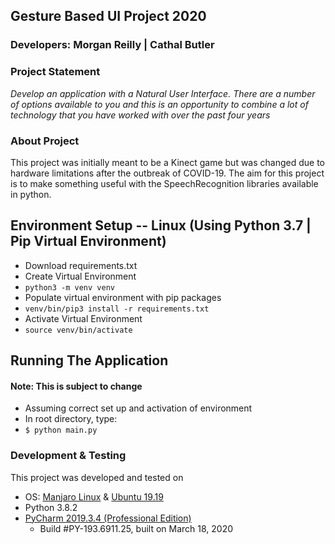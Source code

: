 ## Gesture Based UI Project  2020

### Developers: Morgan Reilly | Cathal Butler

### Project Statement
*Develop an application with a Natural User Interface. There are a number of options available to
you and this is an opportunity to combine a lot of technology that you have worked with over the
past four years*

### About Project
This project was initially meant to be a Kinect game but was changed due to hardware limitations after the outbreak of COVID-19.
The aim for this project is to make something useful with the SpeechRecognition libraries available in python.

## Environment Setup -- Linux (Using Python 3.7 | Pip Virtual Environment)
* Download requirements.txt
* Create Virtual Environment
* `python3 -m venv venv`
* Populate virtual environment with pip packages
* `venv/bin/pip3 install -r requirements.txt`
* Activate Virtual Environment
* `source venv/bin/activate`

## Running The Application
#### Note: This is subject to change
* Assuming correct set up and activation of environment
* In root directory, type:
* `$ python main.py`

### Development & Testing
This project was developed and tested on
* OS: [Manjaro Linux](https://manjaro.org/download/official/kde/) & [Ubuntu 19.19](https://ubuntu.com/)
* Python 3.8.2
* [PyCharm 2019.3.4 (Professional Edition)](https://www.jetbrains.com/pycharm/)
  - Build #PY-193.6911.25, built on March 18, 2020
 

